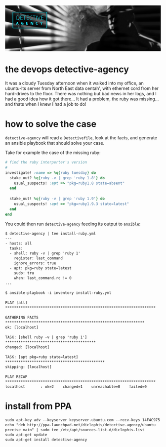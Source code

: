 ![image](logo.png)

# the devops detective-agency

It was a cloudy Tuesday afternoon when it walked into my office, an ubuntu-lts server from North East data centah', with ethernet cord from her hard-drives to the floor.
There was nothing but bad news in her logs, and I had a good idea how it got there...
It had a problem, the ruby was missing... and thats when I knew I had a job to do!

# how to solve the case

`detective-agency` will read a `Detectivefile`, look at the facts, and generate an ansible playbook that should solve your case.
    
Take for example the case of the missing ruby:

```ruby
# find the ruby interperter's version
#
investigate! :name => %q{ruby tuesday} do
  stake_out? %q{ruby -v | grep 'ruby 1.8'} do
    usual_suspects! :apt => "pkg=ruby1.8 state=absent"
  end

  stake_out! %q{ruby -v | grep 'ruby 1.9'} do
    usual_suspects! :apt => "pkg=ruby1.9.3 state=latest"
  end
end
```

You could then run `detective-agency` feeding its output to `ansible`:

    $ detective-agency | tee install-ruby.yml
    ---
    - hosts: all
      tasks:
      - shell: ruby -v | grep 'ruby 1'
        register: last_command
        ignore_errors: true
      - apt: pkg=ruby state=latest
        sudo: tru
        when: last_command.rc != 0
    ...
    
    $ ansible-playbook -i inventory install-ruby.yml 

    PLAY [all] ******************************************************************** 
    
    GATHERING FACTS *************************************************************** 
    ok: [localhost]
    
    TASK: [shell ruby -v | grep 'ruby 1'] ***************************************** 
    changed: [localhost]
    
    TASK: [apt pkg=ruby state=latest] ********************************************* 
    skipping: [localhost]
    
    PLAY RECAP ******************************************************************** 
    localhost       : ok=2    changed=1    unreachable=0    failed=0

# install from PPA

    sudo apt-key adv --keyserver keyserver.ubuntu.com --recv-keys 14F4C975
    echo "deb http://ppa.launchpad.net/diclophis/detective-agency/ubuntu precise main" | sudo tee /etc/apt/sources.list.d/diclophis.list
    sudo apt-get update
    sudo apt-get install detective-agency
